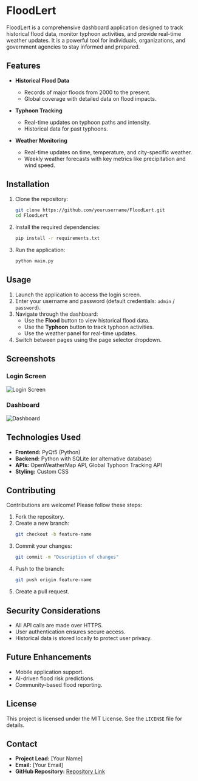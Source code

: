 # FloodLert

FloodLert is a comprehensive dashboard application designed to track historical flood data, monitor typhoon activities, and provide real-time weather updates. It is a powerful tool for individuals, organizations, and government agencies to stay informed and prepared.

## Features

- **Historical Flood Data**
  - Records of major floods from 2000 to the present.
  - Global coverage with detailed data on flood impacts.

- **Typhoon Tracking**
  - Real-time updates on typhoon paths and intensity.
  - Historical data for past typhoons.

- **Weather Monitoring**
  - Real-time updates on time, temperature, and city-specific weather.
  - Weekly weather forecasts with key metrics like precipitation and wind speed.

## Installation

1. Clone the repository:
   ```bash
   git clone https://github.com/yourusername/FloodLert.git
   cd FloodLert
   ```

2. Install the required dependencies:
   ```bash
   pip install -r requirements.txt
   ```

3. Run the application:
   ```bash
   python main.py
   ```

## Usage

1. Launch the application to access the login screen.
2. Enter your username and password (default credentials: `admin` / `password`).
3. Navigate through the dashboard:
   - Use the **Flood** button to view historical flood data.
   - Use the **Typhoon** button to track typhoon activities.
   - Use the weather panel for real-time updates.
4. Switch between pages using the page selector dropdown.

## Screenshots

### Login Screen
![Login Screen](screenshots/login.png)

### Dashboard
![Dashboard](screenshots/dashboard.png)

## Technologies Used

- **Frontend:** PyQt5 (Python)
- **Backend:** Python with SQLite (or alternative database)
- **APIs:** OpenWeatherMap API, Global Typhoon Tracking API
- **Styling:** Custom CSS

## Contributing

Contributions are welcome! Please follow these steps:

1. Fork the repository.
2. Create a new branch:
   ```bash
   git checkout -b feature-name
   ```
3. Commit your changes:
   ```bash
   git commit -m "Description of changes"
   ```
4. Push to the branch:
   ```bash
   git push origin feature-name
   ```
5. Create a pull request.

## Security Considerations

- All API calls are made over HTTPS.
- User authentication ensures secure access.
- Historical data is stored locally to protect user privacy.

## Future Enhancements

- Mobile application support.
- AI-driven flood risk predictions.
- Community-based flood reporting.

## License

This project is licensed under the MIT License. See the `LICENSE` file for details.

## Contact

- **Project Lead:** [Your Name]
- **Email:** [Your Email]
- **GitHub Repository:** [Repository Link](https://github.com/yourusername/FloodLert)
